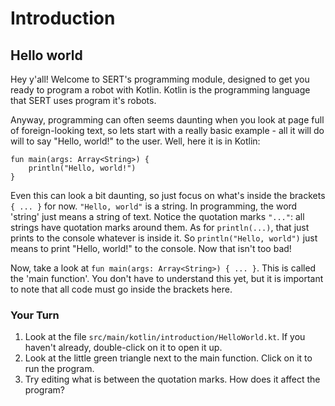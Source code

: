 # Introduction
## Hello world

Hey y'all! Welcome to SERT's programming module, designed to get you ready to program a robot
with Kotlin. Kotlin is the programming language that SERT uses program it's robots.

Anyway, programming can often seems daunting when you look at page full of foreign-looking text,
so lets start with a really basic example - all it will do will to say "Hello, world!" to the user.
Well, here it is in Kotlin:

```
fun main(args: Array<String>) {
    println("Hello, world!")
}
```

Even this can look a bit daunting, so just focus on what's inside the brackets `{ ... }` for now.
`"Hello, world"` is a string. In programming, the word 'string' just means a string of text. Notice
 the quotation marks `"..."`: all strings have quotation marks around them. As for `println(...)`, 
 that just prints to the console whatever is inside it. So `println("Hello, world")` just means to
 print "Hello, world!" to the console. Now that isn't too bad!

Now, take a look at `fun main(args: Array<String>) { ... }`. This is called the 'main function'. You 
don't have to understand this yet, but it is important to note that all code must go inside the 
brackets here.

### Your Turn

1. Look at the file `src/main/kotlin/introduction/HelloWorld.kt`. If you haven't already, 
double-click on it to open it up.
2. Look at the little green triangle next to the main function. Click on it to run the program.
3. Try editing what is between the quotation marks. How does it affect the program?
